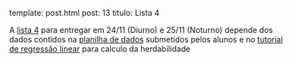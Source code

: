 template: post.html
post: 13
titulo: Lista 4


A [lista 4](/bio208/static/pdfs/roteiros_listas/lista4.pdf) para entregar em 24/11 (Diurno) e 25/11 (Noturno)
depende dos dados contidos na [planilha de dados](/bio209/static/pdfs/roteiros_listas/planilha_lista4.xlsx)
submetidos pelos alunos e no [tutorial de regressão linear](/bio210/static/pdfs/roteiros_listas/Tutorial_RL.pdf) para calculo da herdabilidade
